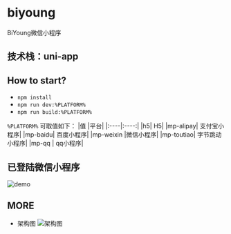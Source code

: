 # biyoung

BiYoung微信小程序

## 技术栈：uni-app

## How to start?
+ `npm install`
+ `npm run dev:%PLATFORM%`
+ `npm run build:%PLATFORM%`

`%PLATFORM%` 可取值如下：
|值	|平台|
|:----|:----:|
|h5|	H5|
|mp-alipay|	支付宝小程序|
|mp-baidu|	百度小程序|
|mp-weixin	|微信小程序|
|mp-toutiao|	字节跳动小程序|
|mp-qq | qq小程序|

## 已登陆微信小程序

![demo](http://biyoung.xichi.xyz/readme/demo.gif)

## MORE

+ 架构图
![架构图](http://biyoung.xichi.xyz/readme/Byoung%20%E5%B0%8F%E7%A8%8B%E5%BA%8F%E4%BF%A1%E6%81%AF%E6%9E%B6%E6%9E%84%E5%9B%BE.png)